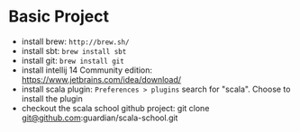 Basic Project
=============

- install brew: `http://brew.sh/`
- install sbt: `brew install sbt`
- install git: `brew install git`
- install intellij 14 Community edition: https://www.jetbrains.com/idea/download/
- install scala plugin: `Preferences > plugins` search for "scala". Choose to install the plugin 
- checkout the scala school github project: git clone git@github.com:guardian/scala-school.git